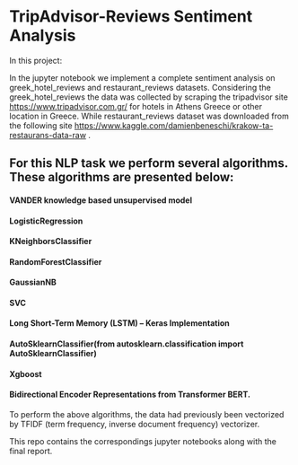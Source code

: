# TripAdvisor-Reviews Sentiment Analysis

In this project:

In the jupyter notebook we implement a complete sentiment analysis on greek_hotel_reviews and restaurant_reviews datasets. Considering the greek_hotel_reviews the data was collected by scraping the tripadvisor site https://www.tripadvisor.com.gr/ for hotels in Athens Greece or other location in Greece. While restaurant_reviews dataset was downloaded from the following site https://www.kaggle.com/damienbeneschi/krakow-ta-restaurans-data-raw .

## For this NLP task we perform several algorithms. These algorithms are presented below:

####  VANDER knowledge based unsupervised model
####  LogisticRegression
####  KNeighborsClassifier
####  RandomForestClassifier
####  GaussianNB
####  SVC
####  Long Short-Term Memory (LSTM) – Keras Implementation
####  AutoSklearnClassifier(from autosklearn.classification import AutoSklearnClassifier)
####  Xgboost
####  Bidirectional Encoder Representations from Transformer BERT.

To perform the above algorithms, the data had previously been vectorized by TFIDF (term frequency, inverse document frequency) vectorizer.

This repo contains the correspondings jupyter notebooks along with the final report.


